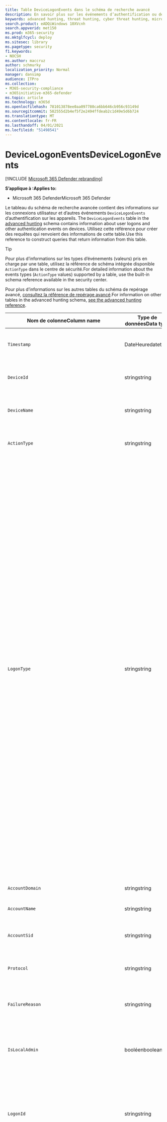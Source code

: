 ```yaml
---
title: Table DeviceLogonEvents dans le schéma de recherche avancé
description: En savoir plus sur les événements d’authentification ou de authentification dans la table DeviceLogonEvents du schéma de recherche avancé
keywords: advanced hunting, threat hunting, cyber threat hunting, microsoft threat protection, microsoft 365, mtp, m365, search, query, telemetry, schema reference, kusto, table, column, data type, description, logonevents, DeviceLogonEvents, authentication, logon, sign in
search.product: eADQiWindows 10XVcnh
search.appverid: met150
ms.prod: m365-security
ms.mktglfcycl: deploy
ms.sitesec: library
ms.pagetype: security
f1.keywords:
- NOCSH
ms.author: maccruz
author: schmurky
localization_priority: Normal
manager: dansimp
audience: ITPro
ms.collection:
- M365-security-compliance
- m365initiative-m365-defender
ms.topic: article
ms.technology: m365d
ms.openlocfilehash: 781013878ee0aa097780ca6bb646cb956c93149d
ms.sourcegitcommit: 582555d2b4ef5f2e2494ffdeab2c1d49e5d6b724
ms.translationtype: MT
ms.contentlocale: fr-FR
ms.lasthandoff: 04/01/2021
ms.locfileid: "51498541"
---
```

# <a name="devicelogonevents"></a><span data-ttu-id="2b1eb-104">DeviceLogonEvents</span><span class="sxs-lookup"><span data-stu-id="2b1eb-104">DeviceLogonEvents</span></span>

[!INCLUDE [Microsoft 365 Defender rebranding](../includes/microsoft-defender.md)]


<span data-ttu-id="2b1eb-105">**S’applique à :**</span><span class="sxs-lookup"><span data-stu-id="2b1eb-105">**Applies to:**</span></span>
- <span data-ttu-id="2b1eb-106">Microsoft 365 Defender</span><span class="sxs-lookup"><span data-stu-id="2b1eb-106">Microsoft 365 Defender</span></span>



<span data-ttu-id="2b1eb-107">Le tableau du schéma de recherche avancée contient des informations sur les connexions utilisateur et d’autres événements `DeviceLogonEvents` d’authentification sur les appareils. [](advanced-hunting-overview.md)</span><span class="sxs-lookup"><span data-stu-id="2b1eb-107">The `DeviceLogonEvents` table in the [advanced hunting](advanced-hunting-overview.md) schema contains information about user logons and other authentication events on devices.</span></span> <span data-ttu-id="2b1eb-108">Utilisez cette référence pour créer des requêtes qui renvoient des informations de cette table.</span><span class="sxs-lookup"><span data-stu-id="2b1eb-108">Use this reference to construct queries that return information from this table.</span></span>

>[!TIP]
> <span data-ttu-id="2b1eb-109">Pour plus d’informations sur les types d’événements (valeurs) pris en charge par une table, utilisez la référence de schéma intégrée disponible `ActionType` dans le centre de sécurité.</span><span class="sxs-lookup"><span data-stu-id="2b1eb-109">For detailed information about the events types (`ActionType` values) supported by a table, use the built-in schema reference available in the security center.</span></span>

<span data-ttu-id="2b1eb-110">Pour plus d’informations sur les autres tables du schéma de repérage avancé, [consultez la référence de repérage avancé](advanced-hunting-schema-tables.md).</span><span class="sxs-lookup"><span data-stu-id="2b1eb-110">For information on other tables in the advanced hunting schema, [see the advanced hunting reference](advanced-hunting-schema-tables.md).</span></span>

| <span data-ttu-id="2b1eb-111">Nom de colonne</span><span class="sxs-lookup"><span data-stu-id="2b1eb-111">Column name</span></span> | <span data-ttu-id="2b1eb-112">Type de données</span><span class="sxs-lookup"><span data-stu-id="2b1eb-112">Data type</span></span> | <span data-ttu-id="2b1eb-113">Description</span><span class="sxs-lookup"><span data-stu-id="2b1eb-113">Description</span></span> |
|-------------|-----------|-------------|
| `Timestamp` | <span data-ttu-id="2b1eb-114">DateHeure</span><span class="sxs-lookup"><span data-stu-id="2b1eb-114">datetime</span></span> | <span data-ttu-id="2b1eb-115">Date et heure d’enregistrement de l’événement</span><span class="sxs-lookup"><span data-stu-id="2b1eb-115">Date and time when the event was recorded</span></span> |
| `DeviceId` | <span data-ttu-id="2b1eb-116">string</span><span class="sxs-lookup"><span data-stu-id="2b1eb-116">string</span></span> | <span data-ttu-id="2b1eb-117">Identificateur unique de la machine dans le service</span><span class="sxs-lookup"><span data-stu-id="2b1eb-117">Unique identifier for the machine in the service</span></span> |
| `DeviceName` | <span data-ttu-id="2b1eb-118">string</span><span class="sxs-lookup"><span data-stu-id="2b1eb-118">string</span></span> | <span data-ttu-id="2b1eb-119">Nom de domaine complet (FQDN) de la machine</span><span class="sxs-lookup"><span data-stu-id="2b1eb-119">Fully qualified domain name (FQDN) of the machine</span></span> |
| `ActionType` | <span data-ttu-id="2b1eb-120">string</span><span class="sxs-lookup"><span data-stu-id="2b1eb-120">string</span></span> |<span data-ttu-id="2b1eb-121">Type d’activité qui a déclenché l’événement</span><span class="sxs-lookup"><span data-stu-id="2b1eb-121">Type of activity that triggered the event</span></span> |
| `LogonType` | <span data-ttu-id="2b1eb-122">string</span><span class="sxs-lookup"><span data-stu-id="2b1eb-122">string</span></span> | <span data-ttu-id="2b1eb-123">Type de session d’ouverture de session, en particulier :</span><span class="sxs-lookup"><span data-stu-id="2b1eb-123">Type of logon session, specifically:</span></span><br><br> <span data-ttu-id="2b1eb-124">- **Interactif** : l’utilisateur interagit physiquement avec l’ordinateur à l’aide du clavier et de l’écran locaux</span><span class="sxs-lookup"><span data-stu-id="2b1eb-124">- **Interactive** - User physically interacts with the machine using the local keyboard and screen</span></span><br><br> <span data-ttu-id="2b1eb-125">- **Connexions RDP (Remote Interactive)** : l’utilisateur interagit avec l’ordinateur à distance à l’aide du Bureau à distance, des services Terminal Services, de l’Assistance à distance ou d’autres clients RDP</span><span class="sxs-lookup"><span data-stu-id="2b1eb-125">- **Remote interactive (RDP) logons** - User interacts with the machine remotely using Remote Desktop, Terminal Services, Remote Assistance, or other RDP clients</span></span><br><br> <span data-ttu-id="2b1eb-126">- **Réseau** : session initiée lorsque l’ordinateur est accessible à l’aide de PsExec ou lorsque les ressources partagées sur l’ordinateur, telles que les imprimantes et les dossiers partagés, sont accessibles</span><span class="sxs-lookup"><span data-stu-id="2b1eb-126">- **Network** - Session initiated when the machine is accessed using PsExec or when shared resources on the machine, such as printers and shared folders, are accessed</span></span><br><br> <span data-ttu-id="2b1eb-127">- **Batch** : session initiée par des tâches programmées</span><span class="sxs-lookup"><span data-stu-id="2b1eb-127">- **Batch** - Session initiated by scheduled tasks</span></span><br><br> <span data-ttu-id="2b1eb-128">- **Service** : session initiée par les services au démarrage</span><span class="sxs-lookup"><span data-stu-id="2b1eb-128">- **Service** - Session initiated by services as they start</span></span><br> |
| `AccountDomain` | <span data-ttu-id="2b1eb-129">string</span><span class="sxs-lookup"><span data-stu-id="2b1eb-129">string</span></span> | <span data-ttu-id="2b1eb-130">Domaine du compte</span><span class="sxs-lookup"><span data-stu-id="2b1eb-130">Domain of the account</span></span> |
| `AccountName` | <span data-ttu-id="2b1eb-131">string</span><span class="sxs-lookup"><span data-stu-id="2b1eb-131">string</span></span> | <span data-ttu-id="2b1eb-132">Nom d’utilisateur du compte</span><span class="sxs-lookup"><span data-stu-id="2b1eb-132">User name of the account</span></span> |
| `AccountSid` | <span data-ttu-id="2b1eb-133">string</span><span class="sxs-lookup"><span data-stu-id="2b1eb-133">string</span></span> | <span data-ttu-id="2b1eb-134">Identificateur de sécurité (SID) du compte</span><span class="sxs-lookup"><span data-stu-id="2b1eb-134">Security Identifier (SID) of the account</span></span> |
| `Protocol` | <span data-ttu-id="2b1eb-135">string</span><span class="sxs-lookup"><span data-stu-id="2b1eb-135">string</span></span> | <span data-ttu-id="2b1eb-136">Protocole utilisé pendant la communication</span><span class="sxs-lookup"><span data-stu-id="2b1eb-136">Protocol used during the communication</span></span> |
| `FailureReason` | <span data-ttu-id="2b1eb-137">string</span><span class="sxs-lookup"><span data-stu-id="2b1eb-137">string</span></span> | <span data-ttu-id="2b1eb-138">Informations expliquant pourquoi l’action enregistrée a échoué</span><span class="sxs-lookup"><span data-stu-id="2b1eb-138">Information explaining why the recorded action failed</span></span> |
| `IsLocalAdmin` | <span data-ttu-id="2b1eb-139">booléen</span><span class="sxs-lookup"><span data-stu-id="2b1eb-139">boolean</span></span> | <span data-ttu-id="2b1eb-140">Indicateur booléen pour savoir si l’utilisateur est un administrateur local sur l’ordinateur</span><span class="sxs-lookup"><span data-stu-id="2b1eb-140">Boolean indicator of whether the user is a local administrator on the machine</span></span> |
| `LogonId` | <span data-ttu-id="2b1eb-141">string</span><span class="sxs-lookup"><span data-stu-id="2b1eb-141">string</span></span> | <span data-ttu-id="2b1eb-142">Identificateur d’une session d’ouverture de session.</span><span class="sxs-lookup"><span data-stu-id="2b1eb-142">Identifier for a logon session.</span></span> <span data-ttu-id="2b1eb-143">Cet identificateur est unique sur le même ordinateur uniquement entre les redémarrages</span><span class="sxs-lookup"><span data-stu-id="2b1eb-143">This identifier is unique on the same machine only between restarts</span></span> |
| `RemoteDeviceName` | <span data-ttu-id="2b1eb-144">string</span><span class="sxs-lookup"><span data-stu-id="2b1eb-144">string</span></span> | <span data-ttu-id="2b1eb-145">Nom de l’ordinateur qui a effectué une opération à distance sur l’ordinateur concerné.</span><span class="sxs-lookup"><span data-stu-id="2b1eb-145">Name of the machine that performed a remote operation on the affected machine.</span></span> <span data-ttu-id="2b1eb-146">Selon l’événement signalé, ce nom peut être un nom de domaine complet (FQDN), un nom NetBIOS ou un nom d’hôte sans informations de domaine.</span><span class="sxs-lookup"><span data-stu-id="2b1eb-146">Depending on the event being reported, this name could be a fully-qualified domain name (FQDN), a NetBIOS name  or a host name without domain information</span></span> |
| `RemoteIP` | <span data-ttu-id="2b1eb-147">string</span><span class="sxs-lookup"><span data-stu-id="2b1eb-147">string</span></span> | <span data-ttu-id="2b1eb-148">Adresse IP à laquelle la connexion était en cours</span><span class="sxs-lookup"><span data-stu-id="2b1eb-148">IP address that was being connected to</span></span> |
| `RemoteIPType` | <span data-ttu-id="2b1eb-149">string</span><span class="sxs-lookup"><span data-stu-id="2b1eb-149">string</span></span> | <span data-ttu-id="2b1eb-150">Type d’adresse IP, par exemple Public, Privé, Réservé, Loopback, Teredo, FourToSixMapping et Diffusion</span><span class="sxs-lookup"><span data-stu-id="2b1eb-150">Type of IP address, for example Public, Private, Reserved, Loopback, Teredo, FourToSixMapping, and Broadcast</span></span> |
| `RemotePort` | <span data-ttu-id="2b1eb-151">entier</span><span class="sxs-lookup"><span data-stu-id="2b1eb-151">int</span></span> | <span data-ttu-id="2b1eb-152">Port TCP sur l’appareil distant connecté</span><span class="sxs-lookup"><span data-stu-id="2b1eb-152">TCP port on the remote device that was being connected to</span></span> |
| `InitiatingProcessAccountDomain` | <span data-ttu-id="2b1eb-153">string</span><span class="sxs-lookup"><span data-stu-id="2b1eb-153">string</span></span> | <span data-ttu-id="2b1eb-154">Domaine du compte qui a dirigé le processus responsable de l’événement</span><span class="sxs-lookup"><span data-stu-id="2b1eb-154">Domain of the account that ran the process responsible for the event</span></span> |
| `InitiatingProcessAccountName` | <span data-ttu-id="2b1eb-155">string</span><span class="sxs-lookup"><span data-stu-id="2b1eb-155">string</span></span> | <span data-ttu-id="2b1eb-156">Nom d’utilisateur du compte qui a dirigé le processus responsable de l’événement</span><span class="sxs-lookup"><span data-stu-id="2b1eb-156">User name of the account that ran the process responsible for the event</span></span> |
| `InitiatingProcessAccountSid` | <span data-ttu-id="2b1eb-157">string</span><span class="sxs-lookup"><span data-stu-id="2b1eb-157">string</span></span> | <span data-ttu-id="2b1eb-158">Identificateur de sécurité (SID) du compte qui a dirigé le processus responsable de l’événement</span><span class="sxs-lookup"><span data-stu-id="2b1eb-158">Security Identifier (SID) of the account that ran the process responsible for the event</span></span> |
| `InitiatingProcessAccountUpn` | <span data-ttu-id="2b1eb-159">string</span><span class="sxs-lookup"><span data-stu-id="2b1eb-159">string</span></span> | <span data-ttu-id="2b1eb-160">Nom d’utilisateur principal (UPN) du compte qui a lancé le processus responsable de l’événement</span><span class="sxs-lookup"><span data-stu-id="2b1eb-160">User principal name (UPN) of the account that ran the process responsible for the event</span></span> |
| ` InitiatingProcessAccountObjectId` | <span data-ttu-id="2b1eb-161">string</span><span class="sxs-lookup"><span data-stu-id="2b1eb-161">string</span></span> | <span data-ttu-id="2b1eb-162">ID d’objet Azure AD du compte d’utilisateur qui a tenu le processus responsable de l’événement</span><span class="sxs-lookup"><span data-stu-id="2b1eb-162">Azure AD object ID of the user account that ran the process responsible for the event</span></span> |
| `InitiatingProcessIntegrityLevel` | <span data-ttu-id="2b1eb-163">string</span><span class="sxs-lookup"><span data-stu-id="2b1eb-163">string</span></span> | <span data-ttu-id="2b1eb-164">Niveau d’intégrité du processus à l’origine de l’événement.</span><span class="sxs-lookup"><span data-stu-id="2b1eb-164">Integrity level of the process that initiated the event.</span></span> <span data-ttu-id="2b1eb-165">Windows affecte des niveaux d’intégrité à des processus en fonction de certaines caractéristiques, par exemple s’ils ont été lancés à partir d’un téléchargement Internet.</span><span class="sxs-lookup"><span data-stu-id="2b1eb-165">Windows assigns integrity levels to processes based on certain characteristics, such as if they were launched from an internet download.</span></span> <span data-ttu-id="2b1eb-166">Ces niveaux d’intégrité influencent les autorisations sur les ressources</span><span class="sxs-lookup"><span data-stu-id="2b1eb-166">These integrity levels influence permissions to resources</span></span> |
| `InitiatingProcessTokenElevation` | <span data-ttu-id="2b1eb-167">string</span><span class="sxs-lookup"><span data-stu-id="2b1eb-167">string</span></span> | <span data-ttu-id="2b1eb-168">Type de jeton indiquant la présence ou l’absence d’élévation de privilège du contrôle d’accès utilisateur (UAC) appliquée au processus à l’origine de l’événement</span><span class="sxs-lookup"><span data-stu-id="2b1eb-168">Token type indicating the presence or absence of User Access Control (UAC) privilege elevation applied to the process that initiated the event</span></span> |
| `InitiatingProcessSHA1` | <span data-ttu-id="2b1eb-169">string</span><span class="sxs-lookup"><span data-stu-id="2b1eb-169">string</span></span> | <span data-ttu-id="2b1eb-170">SHA-1 du processus (fichier image) à l’origine de l’événement</span><span class="sxs-lookup"><span data-stu-id="2b1eb-170">SHA-1 of the process (image file) that initiated the event</span></span> |
| `InitiatingProcessSHA256` | <span data-ttu-id="2b1eb-171">string</span><span class="sxs-lookup"><span data-stu-id="2b1eb-171">string</span></span> | <span data-ttu-id="2b1eb-172">SHA-256 du processus (fichier image) à l’origine de l’événement.</span><span class="sxs-lookup"><span data-stu-id="2b1eb-172">SHA-256 of the process (image file) that initiated the event.</span></span> <span data-ttu-id="2b1eb-173">Ce champ n’est généralement pas rempli ; utilisez la colonne SHA1 lorsqu’elle est disponible.</span><span class="sxs-lookup"><span data-stu-id="2b1eb-173">This field is usually not populated—use the SHA1 column when available</span></span> |
| `InitiatingProcessMD5` | <span data-ttu-id="2b1eb-174">string</span><span class="sxs-lookup"><span data-stu-id="2b1eb-174">string</span></span> | <span data-ttu-id="2b1eb-175">Hachage MD5 du processus (fichier image) à l’origine de l’événement</span><span class="sxs-lookup"><span data-stu-id="2b1eb-175">MD5 hash of the process (image file) that initiated the event</span></span> |
| `InitiatingProcessFileName` | <span data-ttu-id="2b1eb-176">string</span><span class="sxs-lookup"><span data-stu-id="2b1eb-176">string</span></span> | <span data-ttu-id="2b1eb-177">Nom du processus à l’origine de l’événement</span><span class="sxs-lookup"><span data-stu-id="2b1eb-177">Name of the process that initiated the event</span></span> |
| `InitiatingProcessFileSize` | <span data-ttu-id="2b1eb-178">long</span><span class="sxs-lookup"><span data-stu-id="2b1eb-178">long</span></span> | <span data-ttu-id="2b1eb-179">Taille du fichier qui a tenu le processus responsable de l’événement</span><span class="sxs-lookup"><span data-stu-id="2b1eb-179">Size of the file that ran the process responsible for the event</span></span> |
| `InitiatingProcessVersionInfoCompanyName` | <span data-ttu-id="2b1eb-180">string</span><span class="sxs-lookup"><span data-stu-id="2b1eb-180">string</span></span> | <span data-ttu-id="2b1eb-181">Nom de la société à partir des informations de version du processus (fichier image) responsable de l’événement</span><span class="sxs-lookup"><span data-stu-id="2b1eb-181">Company name from the version information of the process (image file) responsible for the event</span></span> |
| `InitiatingProcessVersionInfoProductName` | <span data-ttu-id="2b1eb-182">string</span><span class="sxs-lookup"><span data-stu-id="2b1eb-182">string</span></span> | <span data-ttu-id="2b1eb-183">Nom du produit à partir des informations de version du processus (fichier image) responsable de l’événement</span><span class="sxs-lookup"><span data-stu-id="2b1eb-183">Product name from the version information of the process (image file) responsible for the event</span></span> |
| `InitiatingProcessVersionInfoProductVersion` | <span data-ttu-id="2b1eb-184">string</span><span class="sxs-lookup"><span data-stu-id="2b1eb-184">string</span></span> | <span data-ttu-id="2b1eb-185">Version du produit à partir des informations de version du processus (fichier image) responsable de l’événement</span><span class="sxs-lookup"><span data-stu-id="2b1eb-185">Product version from the version information of the process (image file) responsible for the event</span></span> |
| `InitiatingProcessVersionInfoInternalFileName` | <span data-ttu-id="2b1eb-186">string</span><span class="sxs-lookup"><span data-stu-id="2b1eb-186">string</span></span> | <span data-ttu-id="2b1eb-187">Nom de fichier interne à partir des informations de version du processus (fichier image) responsable de l’événement</span><span class="sxs-lookup"><span data-stu-id="2b1eb-187">Internal file name from the version information of the process (image file) responsible for the event</span></span> |
| `InitiatingProcessVersionInfoOriginalFileName` | <span data-ttu-id="2b1eb-188">string</span><span class="sxs-lookup"><span data-stu-id="2b1eb-188">string</span></span> | <span data-ttu-id="2b1eb-189">Nom de fichier d’origine à partir des informations de version du processus (fichier image) responsable de l’événement</span><span class="sxs-lookup"><span data-stu-id="2b1eb-189">Original file name from the version information of the process (image file) responsible for the event</span></span> |
| `InitiatingProcessVersionInfoFileDescription` | <span data-ttu-id="2b1eb-190">string</span><span class="sxs-lookup"><span data-stu-id="2b1eb-190">string</span></span> | <span data-ttu-id="2b1eb-191">Description à partir des informations de version du processus (fichier image) responsable de l’événement</span><span class="sxs-lookup"><span data-stu-id="2b1eb-191">Description from the version information of the process (image file) responsible for the event</span></span> |
| `InitiatingProcessId` | <span data-ttu-id="2b1eb-192">entier</span><span class="sxs-lookup"><span data-stu-id="2b1eb-192">int</span></span> | <span data-ttu-id="2b1eb-193">ID de processus (PID) du processus à l’origine de l’événement</span><span class="sxs-lookup"><span data-stu-id="2b1eb-193">Process ID (PID) of the process that initiated the event</span></span> |
| `InitiatingProcessCommandLine` | <span data-ttu-id="2b1eb-194">string</span><span class="sxs-lookup"><span data-stu-id="2b1eb-194">string</span></span> | <span data-ttu-id="2b1eb-195">Ligne de commande utilisée pour exécuter le processus à l’origine de l’événement</span><span class="sxs-lookup"><span data-stu-id="2b1eb-195">Command line used to run the process that initiated the event</span></span> |
| `InitiatingProcessCreationTime` | <span data-ttu-id="2b1eb-196">DateHeure</span><span class="sxs-lookup"><span data-stu-id="2b1eb-196">datetime</span></span> | <span data-ttu-id="2b1eb-197">Date et heure de début du processus à l’origine de l’événement</span><span class="sxs-lookup"><span data-stu-id="2b1eb-197">Date and time when the process that initiated the event was started</span></span> |
| `InitiatingProcessFolderPath` | <span data-ttu-id="2b1eb-198">string</span><span class="sxs-lookup"><span data-stu-id="2b1eb-198">string</span></span> | <span data-ttu-id="2b1eb-199">Dossier contenant le processus (fichier image) à l’origine de l’événement</span><span class="sxs-lookup"><span data-stu-id="2b1eb-199">Folder containing the process (image file) that initiated the event</span></span> |
| `InitiatingProcessParentId` | <span data-ttu-id="2b1eb-200">entier</span><span class="sxs-lookup"><span data-stu-id="2b1eb-200">int</span></span> | <span data-ttu-id="2b1eb-201">ID de processus (PID) du processus parent qui a généré le processus responsable de l’événement</span><span class="sxs-lookup"><span data-stu-id="2b1eb-201">Process ID (PID) of the parent process that spawned the process responsible for the event</span></span> |
| `InitiatingProcessParentFileName` | <span data-ttu-id="2b1eb-202">string</span><span class="sxs-lookup"><span data-stu-id="2b1eb-202">string</span></span> | <span data-ttu-id="2b1eb-203">Nom du processus parent qui a généré le processus responsable de l’événement</span><span class="sxs-lookup"><span data-stu-id="2b1eb-203">Name of the parent process that spawned the process responsible for the event</span></span> |
| `InitiatingProcessParentCreationTime` | <span data-ttu-id="2b1eb-204">DateHeure</span><span class="sxs-lookup"><span data-stu-id="2b1eb-204">datetime</span></span> | <span data-ttu-id="2b1eb-205">Date et heure de début du parent du processus responsable de l’événement</span><span class="sxs-lookup"><span data-stu-id="2b1eb-205">Date and time when the parent of the process responsible for the event was started</span></span> |
| `ReportId` | <span data-ttu-id="2b1eb-206">long</span><span class="sxs-lookup"><span data-stu-id="2b1eb-206">long</span></span> | <span data-ttu-id="2b1eb-207">Identificateur d’événement basé sur un compteur extensible.</span><span class="sxs-lookup"><span data-stu-id="2b1eb-207">Event identifier based on a repeating counter.</span></span> <span data-ttu-id="2b1eb-208">Pour identifier des événements uniques, cette colonne doit être utilisée conjointement avec les colonnes DeviceName et Timestamp</span><span class="sxs-lookup"><span data-stu-id="2b1eb-208">To identify unique events, this column must be used in conjunction with the DeviceName and Timestamp columns</span></span> |
| `AppGuardContainerId` | <span data-ttu-id="2b1eb-209">string</span><span class="sxs-lookup"><span data-stu-id="2b1eb-209">string</span></span> | <span data-ttu-id="2b1eb-210">Identificateur du conteneur virtualisé utilisé par Application Guard pour isoler l’activité du navigateur</span><span class="sxs-lookup"><span data-stu-id="2b1eb-210">Identifier for the virtualized container used by Application Guard to isolate browser activity</span></span> |
| `AdditionalFields` | <span data-ttu-id="2b1eb-211">string</span><span class="sxs-lookup"><span data-stu-id="2b1eb-211">string</span></span> | <span data-ttu-id="2b1eb-212">Informations supplémentaires sur l’événement au format de tableau JSON</span><span class="sxs-lookup"><span data-stu-id="2b1eb-212">Additional information about the event in JSON array format</span></span> |

## <a name="related-topics"></a><span data-ttu-id="2b1eb-213">Voir aussi</span><span class="sxs-lookup"><span data-stu-id="2b1eb-213">Related topics</span></span>
- [<span data-ttu-id="2b1eb-214">Vue d’ensemble du repérage avancé</span><span class="sxs-lookup"><span data-stu-id="2b1eb-214">Advanced hunting overview</span></span>](advanced-hunting-overview.md)
- [<span data-ttu-id="2b1eb-215">Apprendre le langage de requête</span><span class="sxs-lookup"><span data-stu-id="2b1eb-215">Learn the query language</span></span>](advanced-hunting-query-language.md)
- [<span data-ttu-id="2b1eb-216">Utiliser des requêtes partagées</span><span class="sxs-lookup"><span data-stu-id="2b1eb-216">Use shared queries</span></span>](advanced-hunting-shared-queries.md)
- [<span data-ttu-id="2b1eb-217">Repérer des menaces sur les appareils, les e-mails, les applications et les identités</span><span class="sxs-lookup"><span data-stu-id="2b1eb-217">Hunt across devices, emails, apps, and identities</span></span>](advanced-hunting-query-emails-devices.md)
- [<span data-ttu-id="2b1eb-218">Comprendre le schéma</span><span class="sxs-lookup"><span data-stu-id="2b1eb-218">Understand the schema</span></span>](advanced-hunting-schema-tables.md)
- [<span data-ttu-id="2b1eb-219">Appliquer les meilleures pratiques de requête</span><span class="sxs-lookup"><span data-stu-id="2b1eb-219">Apply query best practices</span></span>](advanced-hunting-best-practices.md)
